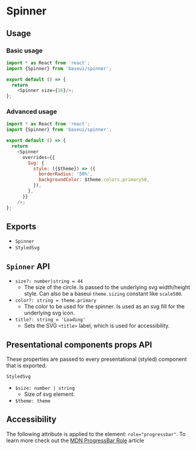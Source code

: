 # Spinner

## Usage

### Basic usage

```javascript
import * as React from 'react';
import {Spinner} from 'baseui/spinner';

export default () => {
  return
    <Spinner size={36}/>;
};
```

### Advanced usage

```javascript
import * as React from 'react';
import {Spinner} from 'baseui/spinner';

export default () => {
  return
    <Spinner
      overrides={{
        Svg: {
          style: ({$theme}) => ({
            borderRadius: '50%',
            backgroundColor: $theme.colors.primary50,
          }),
        },
      }}
    />;
};
```

## Exports

* `Spinner`
* `StyledSvg`

## `Spinner` API

* `size?: number|string = 44`
  * The size of the circle. Is passed to the underlying svg width/height style. Can also be a baseui
    `theme.sizing` constant like `scale500`.
* `color?: string = theme.primary`
  * The color to be used for the spinner. Is used as an svg fill for the underlying svg icon.
* `title?: string = 'Loading'`
  * Sets the SVG `<title>` label, which is used for accessibility.

## Presentational components props API

These properties are passed to every presentational (styled) component that is exported.

`StyledSvg`

* `$size: number | string`
  * Size of svg element.
* `$theme: theme`

## Accessibility

The following attribute is applied to the element: `role="progressbar"`. To learn more check out the [MDN ProgressBar Role] article

[MDN ProgressBar Role]: https://developer.mozilla.org/en-US/docs/Web/Accessibility/ARIA/ARIA_Techniques/Using_the_progressbar_role
